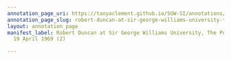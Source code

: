 ```yaml
---
annotation_page_uri: https://tanyaclement.github.io/SGW-SI/annotations/robert-duncan-at-sir-george-williams-university-the-poetry-series-19-april-1969-2--canvas-1-robert-duncan.json
annotation_page_slug: robert-duncan-at-sir-george-williams-university-the-poetry-series-19-april-1969-2--canvas-1-robert-duncan
layout: annotation_page
manifest_label: Robert Duncan at Sir George Williams University, The Poetry Series,
  19 April 1969 (2)

---
```

